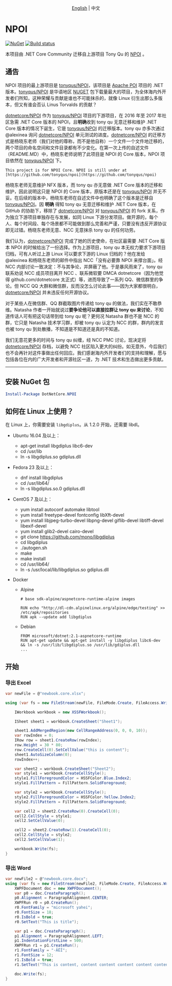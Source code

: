 <p align="center">
    <a href="README.md">English</a> |   
    <span>中文</span>
</p>

# NPOI

[![NuGet](https://img.shields.io/nuget/v/DotNetCore.NPOI.svg)](https://www.nuget.org/packages/DotNetCore.NPOI)
[![Build status](https://ci.appveyor.com/api/projects/status/k774la3yfxf0yfv8?svg=true)](https://ci.appveyor.com/project/yuleyule66/npoi)

本项目由 .NET Core Community 迁移自上游项目 Tony Qu 的 [NPOI](https://github.com/tonyqus/npoi) 。

## 通告

NPOI 项目的最上游项目是 [tonyqus/NPOI](https://github.com/tonyqus/NPOI)，该项目是 [Apache POI](https://github.com/apache/poi) 项目的 .NET 版本。[tonyqus/NPOI](https://github.com/tonyqus/NPOI) 是华语地区 [NUGET](https://www.nuget.org/packages/NPOI/) 包下载量最大的项目，为全体海内外开发者们所知，这种荣耀与贡献是谁也不可能抹杀的，就像 Linux 衍生出那么多版本，但又有谁会否认 Linus Torvalds 的贡献？

[dotnetcore/NPOI](https://github.com/dotnetcore/NPOI) 作为 [tonyqus/NPOI](https://github.com/tonyqus/NPOI) 项目的下游项目，在 2016 年至 2017 年社区急需 .NET Core 版本的 NPOI，且**明确**收到 tony qu 无意迁移和维护 .NET Core 版本的情况下诞生，它是 [tonyqus/NPOI](https://github.com/tonyqus/NPOI) 的迁移版本。tony qu 亦多次通过 @alexinea 询问 [dotnetcore/NPOI](https://github.com/dotnetcore/NPOI) 单元测试的进度。[dotnetcore/NPOI](https://github.com/dotnetcore/NPOI) 的迁移方式是杨晓东老师（我们对他的尊称，而不是他自称）一个文件一个文件地迁移的，两个项目的命名空间和文件目录都有不少变化。在第一次上传的自述文件（README.MD）中，杨晓东老师说明了此项目是 NPOI 的 Core 版本，NPOI 项目依然在 [tonyqus/NPOI](https://github.com/tonyqus/NPOI) 下。

```
This project is for NPOI Core. NPOI is still under at [https://github.com/tonyqus/npoi](https://github.com/tonyqus/npoi)
```

杨晓东老师无意维护 NFX 版本，而 tony qu 亦无意做 .NET Core 版本的迁移和维护，因此说明这只是 NPOI 的 Core 版本，原版本还是在 [tonyqus/NPOI](https://github.com/tonyqus/NPOI) 并无不妥。在后续的版本中，杨晓东老师在自述文件中也明确了这个版本是迁移自 [tonyqus/NPOI](https://github.com/tonyqus/NPOI)。因 **明确** 得知 tony qu 无意迁移和维护 .NET Core 版本，在 GitHub 的协助下，移除了 [dotnetcore/NPOI](https://github.com/dotnetcore/NPOI) 对 [tonyqus/NPOI](https://github.com/tonyqus/NPOI) 的 fork 关系，作为独立下游项目单独存在与发展，如同 Linux 下游分发项目。做开源的，每个人、每个时间段、每个场景都不可能做到那么完善和严谨，只要没有违反开源协议即无过错。杨晓东老师无意、NCC 无意抹杀 tony qu 的任何功劳。

我们认为，[dotnetcore/NPOI](https://github.com/dotnetcore/NPOI) 完成了她的历史使命，在社区最需要 .NET Core 版本 NPOI 的时候给出了一份选择。作为上游项目，tony qu 本无权力要求下游项目归档，可有人听过上游 Linux 可以要求下游的 Linux 归档的？他在发给 @alexinea 和杨晓东老师的邮件中指出 NCC「没有必要靠 NPOI 来撑台面」。经 NCC 内部讨论一致决定：不与其争论，并屏蔽了他。于是暴风雨来了，tony qu 联系劝说 NCC 成员项目离开 NCC 、联系微软要 DMCA dotnetcore（因为他觉得 github.com/dotnetcore 太正式）等，进而导致了一系列 QQ、微信群里的争论。但 NCC QQ 大群和微信群，反而没怎么讨论此事——因为大家都很明白，[dotnetcore/NPOI](https://github.com/dotnetcore/NPOI) 并未违反任何开源协议。

对于某些人在微信群、QQ 群截取图片传递给 tony qu 的做法，我们实在不敢恭维。Natasha 作者一开始就说过**要争论他可以直接拉群让 tony qu 来讨论**，不知道传话人可有把这句话带到给 tony qu 呢？更何况 Natasha 群也不是 NCC 的群，它只是 Natasha 技术学习群，却被 tony qu 认定为 NCC 的群，群内的发言也被 tony qu 到处散播，不知道是不知道还是真的不知道。

我们无意花更多的时间与 tony qu 纠缠，经 NCC PMC 讨论，现决定将 [dotnetcore/NPOI](https://github.com/dotnetcore/NPOI) 存档，以避免 NCC 社区陷入更大的纠纷。如无意外，今后我们也不会再针对这件事做出任何回应。我们感谢海内外开发者们的支持和理解，愿与包括各位在内的广大开发者和开源社区一道，为 .NET 技术和生态做出更多贡献。

---

## 安装 NuGet 包

```powershell
Install-Package DotNetCore.NPOI
```

## 如何在 Linux 上使用？

在 Linux 上，你需要安装 `libgdiplus`。从 1.2.0 开始，还需要 libdl。

- Ubuntu 16.04 及以上：
  - apt-get install libgdiplus libc6-dev
  - cd /usr/lib
  - ln -s libgdiplus.so gdiplus.dll
- Fedora 23 及以上：
  - dnf install libgdiplus
  - cd /usr/lib64/
  - ln -s libgdiplus.so.0 gdiplus.dll
- CentOS 7 及以上：
  - yum install autoconf automake libtool
  - yum install freetype-devel fontconfig libXft-devel
  - yum install libjpeg-turbo-devel libpng-devel giflib-devel libtiff-devel libexif-devel
  - yum install glib2-devel cairo-devel
  - git clone <https://github.com/mono/libgdiplus>
  - cd libgdiplus
  - ./autogen.sh
  - make
  - make install
  - cd /usr/lib64/
  - ln -s /usr/local/lib/libgdiplus.so gdiplus.dll

- Docker
  - Alpine

    ```
    # base sdk-alpine/aspnetcore-runtime-alpine images

    RUN echo "http://dl-cdn.alpinelinux.org/alpine/edge/testing" >> /etc/apk/repositories
    RUN apk --update add libgdiplus
    ```

  - Debian

    ```
    FROM microsoft/dotnet:2.1-aspnetcore-runtime
    RUN apt-get update && apt-get install -y libgdiplus libc6-dev && ln -s /usr/lib/libgdiplus.so /usr/lib/gdiplus.dll
    ...
    ```

## 开始

### 导出 Excel

```csharp
var newFile = @"newbook.core.xlsx";

using (var fs = new FileStream(newFile, FileMode.Create, FileAccess.Write)) {

    IWorkbook workbook = new XSSFWorkbook();

    ISheet sheet1 = workbook.CreateSheet("Sheet1");

    sheet1.AddMergedRegion(new CellRangeAddress(0, 0, 0, 10));
    var rowIndex = 0;
    IRow row = sheet1.CreateRow(rowIndex);
    row.Height = 30 * 80;
    row.CreateCell(0).SetCellValue("this is content");
    sheet1.AutoSizeColumn(0);
    rowIndex++;

    var sheet2 = workbook.CreateSheet("Sheet2");
    var style1 = workbook.CreateCellStyle();
    style1.FillForegroundColor = HSSFColor.Blue.Index2;
    style1.FillPattern = FillPattern.SolidForeground;

    var style2 = workbook.CreateCellStyle();
    style2.FillForegroundColor = HSSFColor.Yellow.Index2;
    style2.FillPattern = FillPattern.SolidForeground;

    var cell2 = sheet2.CreateRow(0).CreateCell(0);
    cell2.CellStyle = style1;
    cell2.SetCellValue(0);

    cell2 = sheet2.CreateRow(1).CreateCell(0);
    cell2.CellStyle = style2;
    cell2.SetCellValue(1);

    workbook.Write(fs);
}
```

### 导出 Word

```csharp
var newFile2 = @"newbook.core.docx";
using (var fs = new FileStream(newFile2, FileMode.Create, FileAccess.Write)) {
    XWPFDocument doc = new XWPFDocument();
    var p0 = doc.CreateParagraph();
    p0.Alignment = ParagraphAlignment.CENTER;
    XWPFRun r0 = p0.CreateRun();
    r0.FontFamily = "microsoft yahei";
    r0.FontSize = 18;
    r0.IsBold = true;
    r0.SetText("This is title");

    var p1 = doc.CreateParagraph();
    p1.Alignment = ParagraphAlignment.LEFT;
    p1.IndentationFirstLine = 500;
    XWPFRun r1 = p1.CreateRun();
    r1.FontFamily = "·ÂËÎ";
    r1.FontSize = 12;
    r1.IsBold = true;
    r1.SetText("This is content, content content content content content content content content content");

    doc.Write(fs);
}
```
